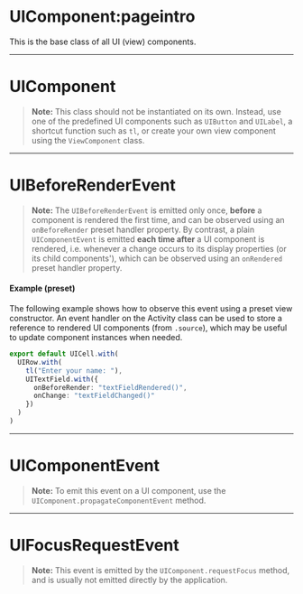 # UIComponent:pageintro
This is the base class of all UI (view) components.

---
# UIComponent
> __Note:__ This class should not be instantiated on its own. Instead, use one of the predefined UI components such as `UIButton` and `UILabel`, a shortcut function such as `tl`, or create your own view component using the `ViewComponent` class.

---
# UIBeforeRenderEvent
> __Note:__ The `UIBeforeRenderEvent` is emitted only once, __before__ a component is rendered the first time, and can be observed using an `onBeforeRender` preset handler property. By contrast, a plain `UIComponentEvent` is emitted __each time after__ a UI component is rendered, i.e. whenever a change occurs to its display properties (or its child components'), which can be observed using an `onRendered` preset handler property.

#### Example (preset)
The following example shows how to observe this event using a preset view constructor. An event handler on the Activity class can be used to store a reference to rendered UI components (from `.source`), which may be useful to update component instances when needed.

```typescript
export default UICell.with(
  UIRow.with(
    tl("Enter your name: "),
    UITextField.with({
      onBeforeRender: "textFieldRendered()",
      onChange: "textFieldChanged()"
    })
  )
)
```

---
# UIComponentEvent
> __Note:__ To emit this event on a UI component, use the `UIComponent.propagateComponentEvent` method.

---
# UIFocusRequestEvent
> __Note:__ This event is emitted by the `UIComponent.requestFocus` method, and is usually not emitted directly by the application.
